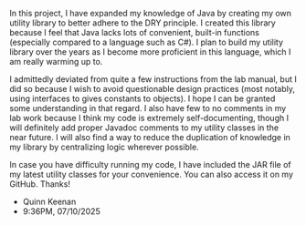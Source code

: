 In this project, I have expanded my knowledge of Java by creating my own utility library 
to better adhere to the DRY principle. I created this library because I feel that Java 
lacks lots of convenient, built-in functions (especially compared to a language such as 
C#). I plan to build my utility library over the years as I become more proficient in 
this language, which I am really warming up to. 

I admittedly deviated from quite a few instructions from the lab manual, but I did so 
because I wish to avoid questionable design practices (most notably, using interfaces to 
gives constants to objects). I hope I can be granted some understanding in that regard. 
I also have few to no comments in my lab work because I think my code is extremely 
self-documenting, though I will definitely add proper Javadoc comments to my utility 
classes in the near future. I will also find a way to reduce the duplication of 
knowledge in my library by centralizing logic wherever possible. 

In case you have difficulty running my code, I have included the JAR file of my latest 
utility classes for your convenience. You can also access it on my GitHub. Thanks!

- Quinn Keenan
- 9:36PM, 07/10/2025